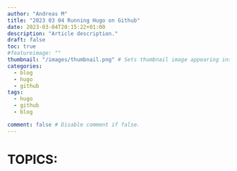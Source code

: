 ```yaml
---
author: "Andreas M"
title: "2023 03 04 Running Hugo on Github"
date: 2023-03-04T20:15:22+01:00 
description: "Article description."
draft: false 
toc: true
#featureimage: ""
thumbnail: "/images/thumbnail.png" # Sets thumbnail image appearing inside card on homepage.
categories:
  - blog
  - hugo
  - github
tags:
  - hugo
  - github
  - blog

comment: false # Disable comment if false.
---
```




# TOPICS: 
